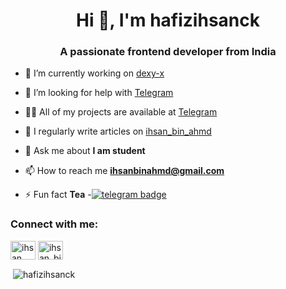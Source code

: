 <h1 align="center">Hi 👋, I'm hafizihsanck</h1>
<h3 align="center">A passionate frontend developer from India</h3>

- 🔭 I’m currently working on [dexy-x](https://github.com/hafizihsanck/Daisy-X)

- 🤝 I’m looking for help with [Telegram](https://t.me/ihsan_bin_ahmd)

- 👨‍💻 All of my projects are available at [Telegram](https://t.me/ihsan_bin_ahmd)

- 📝 I regularly write articles on [ihsan_bin_ahmd](https://t.me/ihsan_bin_ahmd)

- 💬 Ask me about **I am student**

- 📫 How to reach me **ihsanbinahmd@gmail.com**

- ⚡ Fun fact **Tea**
-[![telegram badge](https://img.shields.io/badge/-ihsan_bin_ahmd-blue?style=flat&logo=telegram)](https://t.me/ihsan_bin_ahmd)

<h3 align="left">Connect with me:</h3>
<p align="left">
<a href="https://fb.com/ihsan bin ahmd" target="blank"><img align="center" src="https://cdn.jsdelivr.net/npm/simple-icons@3.0.1/icons/facebook.svg" alt="ihsan bin ahmd" height="30" width="40" /></a>
<a href="https://instagram.com/ihsan_bin_ahmd" target="blank"><img align="center" src="https://cdn.jsdelivr.net/npm/simple-icons@3.0.1/icons/instagram.svg" alt="ihsan_bin_ahmd" height="30" width="40" /></a>
</p>

<p>&nbsp;<img align="center" src="https://github-readme-stats.vercel.app/api?username=hafizihsanck&show_icons=true&locale=en" alt="hafizihsanck" /></p>
